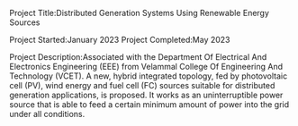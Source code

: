 Project Title:Distributed Generation Systems Using Renewable Energy Sources

Project Started:January 2023 
Project Completed:May 2023

Project Description:Associated with the Department Of Electrical And Electronics Engineering (EEE) from Velammal College Of Engineering And Technology (VCET).
A new, hybrid integrated topology, fed by photovoltaic cell (PV), wind energy and fuel cell (FC) sources suitable for distributed generation applications, is proposed. It works as an uninterruptible power source that is able to feed a certain minimum amount of power into the grid under all conditions.
